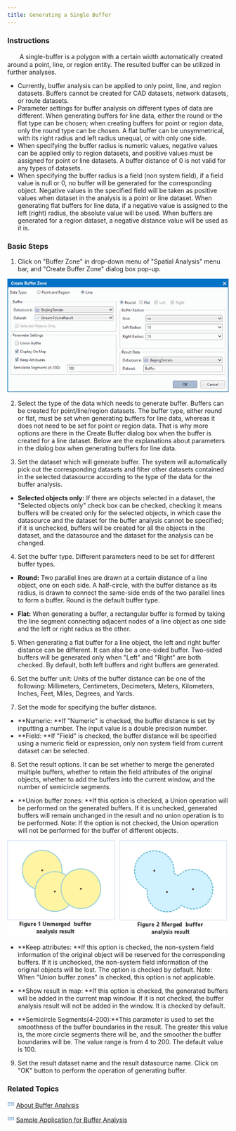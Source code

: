 ```yaml
---
title: Generating a Single Buffer
---
```


### Instructions

　　A single-buffer is a polygon with a certain width automatically created around a point, line, or region entity. The resulted buffer can be utilized in further analyses.

-   Currently, buffer analysis can be applied to only point, line, and region datasets. Buffers cannot be created for CAD datasets, network datasets, or route datasets.
-   Parameter settings for buffer analysis on different types of data are different. When generating buffers for line data, either the round or the flat type can be chosen; when creating buffers for point or region data, only the round type can be chosen. A flat buffer can be unsymmetrical, with its right radius and left radius unequal, or with only one side.
-   When specifying the buffer radius is numeric values, negative values can be applied only to region datasets, and positive values must be assigned for point or line datasets.  A buffer distance of 0 is not valid for any types of datasets.
-   When specifying the buffer radius is a field (non system field), if a field value is null or 0, no buffer will be generated for the corresponding object. Negative values in the specified field will be taken as positive values when dataset in the analysis is a point or line dataset. When generating flat buffers for line data, if a negative value is assigned to the left (right) radius, the absolute value will be used. When buffers are generated for a region dataset, a negative distance value will be used as it is.

### Basic Steps

1. Click on "Buffer Zone" in drop-down menu of "Spatial Analysis" menu bar, and "Create Buffer Zone" dialog box pop-up.

  ![](img/BufferDia.png)


2. Select the type of the data which needs to generate buffer. Buffers can be created for point/line/region datasets. The buffer type, either round or flat, must be set when generating buffers for line data, whereas it does not need to be set for point or region data. That is why more options are there in the Create Buffer dialog box when the buffer is created for a line dataset. Below are the explanations about parameters in the dialog box when generating buffers for line data.

3. Set the dataset which will generate buffer. The system will automatically pick out the corresponding datasets and filter other datasets contained in the selected datasource according to the type of the data for the buffer analysis.

  * **Selected objects only:** If there are objects selected in a dataset, the "Selected objects only" check box can be checked, checking it means buffers will be created only for the selected objects, in which case the datasource and the dataset for the buffer analysis cannot be specified; if it is unchecked, buffers will be created for all the objects in the dataset, and the datasource and the dataset for the analysis can be changed.

4. Set the buffer type. Different parameters need to be set for different buffer types.

  * **Round:** Two parallel lines are drawn at a certain distance of a line object, one on each side. A half-circle, with the buffer distance as its radius, is drawn to connect the same-side ends of the two parallel lines to form a buffer. Round is the default buffer type.

  * **Flat:** When generating a buffer, a rectangular buffer is formed by taking the line segment connecting adjacent nodes of a line object as one side and the left or right radius as the other.

5. When generating a flat buffer for a line object, the left and right buffer distance can be different. It can also be a one-sided buffer. Two-sided buffers will be generated only when "Left" and "Right" are both checked. By default, both left buffers and right buffers are generated.


6. Set the buffer unit: Units of the buffer distance can be one of the following: Millimeters, Centimeters, Decimeters, Meters, Kilometers, Inches, Feet, Miles, Degrees, and Yards.

7. Set the mode for specifying the buffer distance.

-   **Numeric: **If "Numeric" is checked, the buffer distance is set by inputting a number. The input value is a double precision number.
-   **Field: **If "Field" is checked, the buffer distance will be specified using a numeric field or expression, only non system field from current dataset can be selected.

8. Set the result options. It can be set whether to merge the generated multiple buffers, whether to retain the field attributes of the original objects, whether to add the buffers into the current window, and the number of semicircle segments.

  * **Union buffer zones: **If this option is checked, a Union operation will be performed on the generated buffers. If it is unchecked, generated buffers will remain unchanged in the result and no union operation is to be performed. Note: If the option is not checked, the Union operation will not be performed for the buffer of different objects.

![](img/SigBuf1.png)


-   **Keep attributes: **If this option is checked, the non-system field information of the original object will be reserved for the corresponding buffers. If it is unchecked, the non-system field information of the original objects will be lost. The option is checked by default. Note: When "Union buffer zones" is checked, this option is not applicable.

-   **Show result in map: **If this option is checked, the generated buffers will be added in the current map window. If it is not checked, the buffer analysis result will not be added in the window. It is checked by default.

-   **Semicircle Segments(4-200):**This parameter is used to set the smoothness of the buffer boundaries in the result. The greater this value is, the more circle segments there will be, and the smoother the buffer boundaries will be. The value range is from 4 to 200. The default value is 100.

9. Set the result dataset name and the result datasource name. Click on "OK" button to perform the operation of generating buffer.


### Related Topics

![](img/smalltitle.png) [About Buffer Analysis](BufferTheory.html)

![](img/smalltitle.png) [Sample Application for Buffer Analysis](BufferAnalyst_Example.html)


